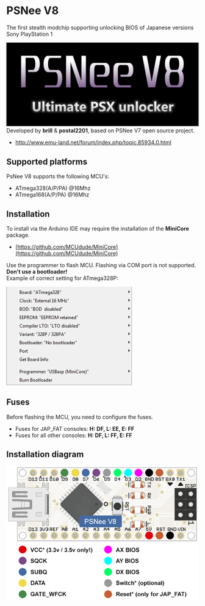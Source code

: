 # PSNee V8

The first stealth modchip supporting unlocking BIOS of Japanese versions Sony PlayStation 1

![Logo](images/PSNee_V8_logo.png)
Developed by **brill** & **postal2201**, based on PSNee V7 open source project.  
- http://www.emu-land.net/forum/index.php/topic,85934.0.html

## Supported platforms
PsNee V8 supports the following MCU's:  
- ATmega328(A/P/PA) @16Mhz  
- ATmega168(A/P/PA) @16Mhz  

## Installation
To install via the Arduino IDE may require the installation of the **MiniCore** package.  
- [https://github.com/MCUdude/MiniCore](https://github.com/MCUdude/MiniCore)

Use the programmer to flash MCU. Flashing via COM port is not supported.  
**Don't use a bootloader!**  
Example of correct setting for ATmega328P:

![ArduinoIDE](images/example.png)

## Fuses
Before flashing the MCU, you need to configure the fuses.  
- Fuses for JAP_FAT consoles: **H: DF, L: EE, E: FF**  
- Fuses for all other consoles: **H: DF, L: FF, E: FF**  

## Installation diagram
![Board](images/PSNee_V8_pinout.png)
